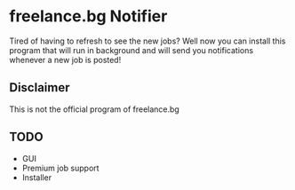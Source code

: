 # freelance.bg Notifier
Tired of having to refresh to see the new jobs? Well now you can install this program that will run in background and will send you notifications whenever a new job is posted!

## Disclaimer
This is not the official program of freelance.bg

## TODO
* GUI
* Premium job support
* Installer
